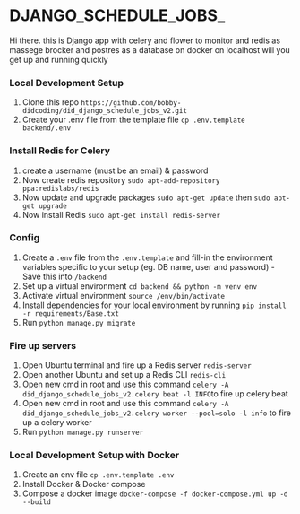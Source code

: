 # DJANGO_SCHEDULE_JOBS_

Hi there.
this is Django app with celery and flower to monitor and redis as massege brocker and postres as  a database on docker on localhost will you get up and running quickly

### Local Development Setup

1. Clone this repo `https://github.com/bobby-didcoding/did_django_schedule_jobs_v2.git`
2. Create your .env file from the template file `cp .env.template backend/.env`

### Install Redis for Celery 

1. create a username (must be an email) & password
2. Now create redis repository `sudo apt-add-repository ppa:redislabs/redis`
3. Now update and upgrade packages `sudo apt-get update` then `sudo apt-get upgrade`
4. Now install Redis `sudo apt-get install redis-server`
   
### Config

1. Create a `.env` file from the `.env.template` and fill-in the environment variables specific to your setup (eg. DB
   name, user and password) - Save this into `/backend`
2. Set up a virtual environment `cd backend && python -m venv env`
3. Activate virtual environment `source /env/bin/activate`
4.  Install dependencies for your local environment by running `pip install -r requirements/Base.txt`
5.  Run `python manage.py migrate`

### Fire up servers
1. Open Ubuntu terminal and fire up a Redis server `redis-server`
2. Open another Ubuntu and set up a Redis CLI `redis-cli`
3. Open new cmd in root and use this command `celery -A did_django_schedule_jobs_v2.celery beat -l INFO`to fire up celery beat
4. Open new cmd in root and use this command `celery -A did_django_schedule_jobs_v2.celery worker --pool=solo -l info` to fire up a celery worker
5. Run `python manage.py runserver`

### Local Development Setup with Docker
1. Create an env file `cp .env.template .env`
2. Install Docker & Docker compose
3. Compose a docker image `docker-compose -f docker-compose.yml up -d --build`


